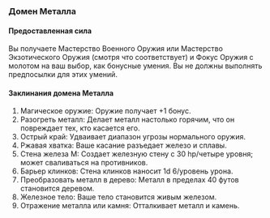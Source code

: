 ### Домен Металла
#### Предоставленная сила
Вы получаете Мастерство Военного Оружия или Мастерство Экзотического Оружия (смотря что
соответствует) и Фокус Оружия с молотом на ваш выбор, как бонусные умения. Вы не должны выполнять предпосылки
для этих умений.
#### Заклинания домена Металла
1. Магическое оружие: Оружие получает +1 бонус.
2. Разогреть металл: Делает металл настолько горячим, что он повреждает тех, кто касается его.
3. Острый край: Удваивает диапазон угрозы нормального оружия.
4. Ржавая хватка: Ваше касание разъедает железо и сплавы.
5. Стена железа М: Создает железную стену с 30 hp/четыре уровня; может сваливаться на противников.
6. Барьер клинков: Стена клинков наносит 1d 6/уровень урона.
7. Преобразовать металл в дерево: Металл в пределах 40 футов становится деревом.
8. Железное тело: Ваше тело становится живым железом.
9. Отражение металла или камня: Отталкивает металл и камень.